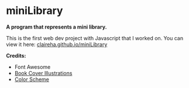 # miniLibrary
**A program that represents a mini library.** 

This is the first web dev project with Javascript that I worked on.
You can view it here: [claireha.github.io/miniLibrary](https://claireha.github.io/miniLibrary/)

**Credits:** 
* Font Awesome
* [Book Cover Illustrations](https://mymodernmet.com/rock-paper-books-classics-covers/)
* [Color Scheme](https://visme.co/blog/website-color-schemes/)
